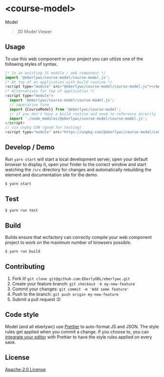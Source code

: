 # &lt;course-model&gt;

Model
> 3D Model Viewer

## Usage
To use this web component in your project you can utilize one of the following styles of syntax.

```js
/* In an existing JS module / web component */
import '@eberlywc/course-model/course-model.js';
/* At top of an application with build routine */
<script type="module" src="@eberlywc/course-model/course-model.js"></script>
/* Alternatives for top of application */
<script type="module">
  import '@eberlywc/course-model/course-model.js';
  // imperative form
  import {CourseModel} from '@eberlywc/course-model';
  // if you don't have a build routine and need to reference directly
  import './node_modules/@eberlywc/course-model/course-model.js';
</script>
// via unpkg CDN (good for testing)
<script type="module" src="https://unpkg.com/@eberlywc/course-model/course-model.js"></script>
```

## Develop / Demo
Run `yarn start` will start a local development server, open your default browser to display it, open your finder to the correct window and start watching the `/src` directory for changes and automatically rebuilding the element and documentation site for the demo.
```bash
$ yarn start
```

## Test

```bash
$ yarn run test
```

## Build
Builds ensure that wcfactory can correctly compile your web component project to
work on the maximum number of browsers possible.
```bash
$ yarn run build
```

## Contributing

1. Fork it! `git clone git@github.com:EberlyODL/eberlywc.git`
2. Create your feature branch: `git checkout -b my-new-feature`
3. Commit your changes: `git commit -m 'Add some feature'`
4. Push to the branch: `git push origin my-new-feature`
5. Submit a pull request :D

## Code style

Model (and all eberlywc) use [Prettier][prettier] to auto-format JS and JSON.  The style rules get applied when you commit a change.  If you choose to, you can [integrate your editor][prettier-ed] with Prettier to have the style rules applied on every save.

[prettier]: https://github.com/prettier/prettier/
[prettier-ed]: https://github.com/prettier/prettier/#editor-integration
[polyserve]: https://github.com/Polymer/polyserve
[web-component-tester]: https://github.com/Polymer/web-component-tester

## License
[Apache-2.0 License](http://opensource.org/licenses/Apache-2.0)